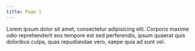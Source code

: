 ```yaml
---
title: Page 1
---
```


Lorem ipsum dolor sit amet, consectetur adipisicing elit. Corporis maxime odio reprehenderit eos tempore est sed perferendis, ipsum quaerat quis doloribus culpa, quas repudiandae vero, saepe quia ad sunt vel.